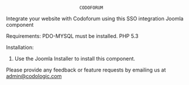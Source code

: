 								CODOFORUM


Integrate your website with Codoforum using this SSO integration Joomla component

Requirements:
PDO-MYSQL must be installed.
PHP 5.3

Installation:

1. Use the Joomla Installer to install this component. 


Please provide any feedback or feature requests by emailing us at admin@codologic.com
